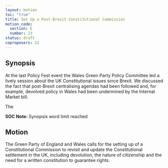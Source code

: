 ```yaml
---
layout: motion
toc: "true"
title: Set Up a Post-Brexit Constitutional Commission
motion_code:
  section: E
  number: 23
status: draft
coproposers: 22
---
```

## Synopsis

At the last Policy Fest event the Wales Green Party Policy Committee led a lively session about the UK Constitutional issues since Brexit. We discussed the fact that post-Brexit centralising agendas had been followed and, for example, devolved policy in Wales had been undermined by the Internal Market bill.

The

<p class="alert d-inline-block alert-primary"><strong>SOC Note: </strong> Synopsis word limit reached</p>

## Motion

The Green Party of England and Wales calls for the setting up of a Constitutional Commission to revisit and update the Constitutional settlement in the UK, including devolution, the nature of citizenship and the need for a written constitution to guarantee rights.